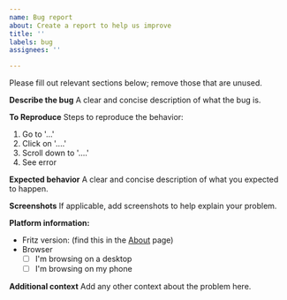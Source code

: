 ```yaml
---
name: Bug report
about: Create a report to help us improve
title: ''
labels: bug
assignees: ''

---
```


Please fill out relevant sections below; remove those that are unused.

**Describe the bug**
A clear and concise description of what the bug is.

**To Reproduce**
Steps to reproduce the behavior:
1. Go to '...'
2. Click on '....'
3. Scroll down to '....'
4. See error

**Expected behavior**
A clear and concise description of what you expected to happen.

**Screenshots**
If applicable, add screenshots to help explain your problem.

**Platform information:**
 - Fritz version:  (find this in the [About](https://fritz.science/about) page)
 - Browser
   - [ ] I'm browsing on a desktop
   - [ ] I'm browsing on my phone

**Additional context**
Add any other context about the problem here.
